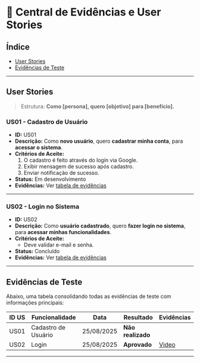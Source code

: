 # 📌 Central de Evidências e User Stories

## Índice
- [User Stories](#user-stories)
- [Evidências de Teste](#evidências-de-teste)

---

## User Stories

> Estrutura: **Como [persona], quero [objetivo] para [benefício].**

### US01 - Cadastro de Usuário
- **ID:** US01
- **Descrição:** Como **novo usuário**, quero **cadastrar minha conta**, para **acessar o sistema**.
- **Critérios de Aceite:**
  1. O cadastro é feito através do login via Google.
  2. Exibir mensagem de sucesso após cadastro.
  3. Enviar notificação de sucesso.
- **Status:** Em desenvolvimento
- **Evidências:** Ver [tabela de evidências](#evidências-de-teste)

---

### US02 - Login no Sistema
- **ID:** US02
- **Descrição:** Como **usuário cadastrado**, quero **fazer login no sistema**, para **acessar minhas funcionalidades**.
- **Critérios de Aceite:**
  - Deve validar e-mail e senha.
- **Status:** Concluído
- **Evidências:** Ver [tabela de evidências](#evidências-de-teste)

---

## Evidências de Teste

Abaixo, uma tabela consolidando todas as evidências de teste com informações principais:

| ID US | Funcionalidade     | Data       | Resultado  | Evidências |
|-------|-------------------|------------|------------|------------|
| US01  | Cadastro de Usuário  | 25/08/2025  | **Não realizado** | |
| US02  | Login              | 25/08/2025 | **Aprovado** | [Video](https://jam.dev/c/09331a80-fb73-4680-abba-aed5ba8c9dd0) |

---
